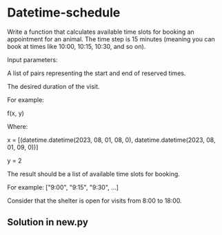 # Datetime-schedule

Write a function that calculates available time slots for booking an appointment for an animal. The time step is 15 minutes (meaning you can book at times like 10:00, 10:15, 10:30, and so on).

Input parameters:

A list of pairs representing the start and end of reserved times.

The desired duration of the visit.

For example:

f(x, y)

Where:

x = [(datetime.datetime(2023, 08, 01, 08, 0), datetime.datetime(2023, 08, 01, 09, 0))]

y = 2

The result should be a list of available time slots for booking.

For example: ["9:00", "9:15", "9:30", ...]

Consider that the shelter is open for visits from 8:00 to 18:00.

## Solution in new.py

